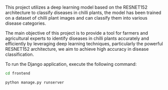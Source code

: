 This project utilizes a deep learning model based on the RESNET152 architecture to classify diseases in chilli plants, the model has been trained on a dataset of chilli plant images and can classify them into various disease categories.

The main objective of this project is to provide a tool for farmers and agricultural experts to identify diseases in chilli plants accurately and efficiently by leveraging deep learning techniques, particularly the powerful RESNET152 architecture, we aim to achieve high accuracy in disease classification.

To run the Django application, execute the following command:

```bash
cd frontend

python manage.py runserver
